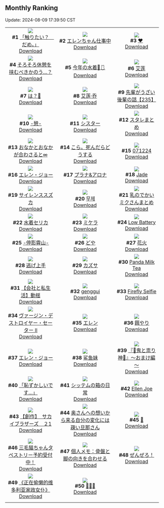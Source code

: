 ## Monthly Ranking
Update: 2024-08-09 17:39:50 CST

|      |      |      |
| :----: | :----: | :----: |
| ![](https://i.pixiv.re/c/240x480/img-master/img/2024/07/12/00/00/13/120445267_p0_master1200.jpg)<br>**#1** [「触りたい？　だめ。」](https://www.pixiv.net/artworks/120445267)<br>[Download](https://i.pixiv.re/img-original/img/2024/07/12/00/00/13/120445267_p0.jpg) | ![](https://i.pixiv.re/c/240x480/img-master/img/2024/07/13/00/00/21/120472631_p0_master1200.jpg)<br>**#2** [エレンちゃん仕事中](https://www.pixiv.net/artworks/120472631)<br>[Download](https://i.pixiv.re/img-original/img/2024/07/13/00/00/21/120472631_p0.jpg) | ![](https://i.pixiv.re/c/240x480/img-master/img/2024/07/12/00/00/20/120445305_p0_master1200.jpg)<br>**#3** [❤](https://www.pixiv.net/artworks/120445305)<br>[Download](https://i.pixiv.re/img-original/img/2024/07/12/00/00/20/120445305_p0.jpg) |
| ![](https://i.pixiv.re/c/240x480/img-master/img/2024/07/12/01/36/24/120447959_p0_master1200.jpg)<br>**#4** [そろそろ休憩を挟むべきかのう…？](https://www.pixiv.net/artworks/120447959)<br>[Download](https://i.pixiv.re/img-original/img/2024/07/12/01/36/24/120447959_p0.png) | ![](https://i.pixiv.re/c/240x480/img-master/img/2024/07/14/00/00/19/120503291_p0_master1200.jpg)<br>**#5** [今年の水着🌊🩱](https://www.pixiv.net/artworks/120503291)<br>[Download](https://i.pixiv.re/img-original/img/2024/07/14/00/00/19/120503291_p0.jpg) | ![](https://i.pixiv.re/c/240x480/img-master/img/2024/07/12/14/42/06/120457800_p0_master1200.jpg)<br>**#6** [艾莲](https://www.pixiv.net/artworks/120457800)<br>[Download](https://i.pixiv.re/img-original/img/2024/07/12/14/42/06/120457800_p0.jpg) |
| ![](https://i.pixiv.re/c/240x480/img-master/img/2024/07/12/00/00/20/120445302_p0_master1200.jpg)<br>**#7** [は？💢](https://www.pixiv.net/artworks/120445302)<br>[Download](https://i.pixiv.re/img-original/img/2024/07/12/00/00/20/120445302_p0.jpg) | ![](https://i.pixiv.re/c/240x480/img-master/img/2024/07/12/17/39/56/120460951_p0_master1200.jpg)<br>**#8** [艾莲·乔](https://www.pixiv.net/artworks/120460951)<br>[Download](https://i.pixiv.re/img-original/img/2024/07/12/17/39/56/120460951_p0.jpg) | ![](https://i.pixiv.re/c/240x480/img-master/img/2024/07/12/19/00/23/120463080_p0_master1200.jpg)<br>**#9** [先輩がうざい後輩の話【235】](https://www.pixiv.net/artworks/120463080)<br>[Download](https://i.pixiv.re/img-original/img/2024/07/12/19/00/23/120463080_p0.png) |
| ![](https://i.pixiv.re/c/240x480/img-master/img/2024/07/12/00/04/42/120445662_p0_master1200.jpg)<br>**#10** [-憩-](https://www.pixiv.net/artworks/120445662)<br>[Download](https://i.pixiv.re/img-original/img/2024/07/12/00/04/42/120445662_p0.jpg) | ![](https://i.pixiv.re/c/240x480/img-master/img/2024/07/12/21/05/14/120466875_p0_master1200.jpg)<br>**#11** [シスター](https://www.pixiv.net/artworks/120466875)<br>[Download](https://i.pixiv.re/img-original/img/2024/07/12/21/05/14/120466875_p0.jpg) | ![](https://i.pixiv.re/c/240x480/img-master/img/2024/07/12/22/26/46/120469568_p0_master1200.jpg)<br>**#12** [スタレまとめ](https://www.pixiv.net/artworks/120469568)<br>[Download](https://i.pixiv.re/img-original/img/2024/07/12/22/26/46/120469568_p0.jpg) |
| ![](https://i.pixiv.re/c/240x480/img-master/img/2024/07/10/01/16/39/120394168_p0_master1200.jpg)<br>**#13** [おなかとおなかが合わさると∞](https://www.pixiv.net/artworks/120394168)<br>[Download](https://i.pixiv.re/img-original/img/2024/07/10/01/16/39/120394168_p0.jpg) | ![](https://i.pixiv.re/c/240x480/img-master/img/2024/07/16/20/31/38/120413856_p0_master1200.jpg)<br>**#14** [こら。死んだらどうする](https://www.pixiv.net/artworks/120413856)<br>[Download](https://i.pixiv.re/img-original/img/2024/07/16/20/31/38/120413856_p0.jpg) | ![](https://i.pixiv.re/c/240x480/img-master/img/2024/07/12/11/04/39/120454708_p0_master1200.jpg)<br>**#15** [071224](https://www.pixiv.net/artworks/120454708)<br>[Download](https://i.pixiv.re/img-original/img/2024/07/12/11/04/39/120454708_p0.jpg) |
| ![](https://i.pixiv.re/c/240x480/img-master/img/2024/07/10/00/00/11/120391896_p0_master1200.jpg)<br>**#16** [エレン・ジョー](https://www.pixiv.net/artworks/120391896)<br>[Download](https://i.pixiv.re/img-original/img/2024/07/10/00/00/11/120391896_p0.png) | ![](https://i.pixiv.re/c/240x480/img-master/img/2024/07/11/00/29/00/120419737_p0_master1200.jpg)<br>**#17** [プラナ&アロナ](https://www.pixiv.net/artworks/120419737)<br>[Download](https://i.pixiv.re/img-original/img/2024/07/11/00/29/00/120419737_p0.jpg) | ![](https://i.pixiv.re/c/240x480/img-master/img/2024/07/12/08/42/22/120452963_p0_master1200.jpg)<br>**#18** [Jade](https://www.pixiv.net/artworks/120452963)<br>[Download](https://i.pixiv.re/img-original/img/2024/07/12/08/42/22/120452963_p0.jpg) |
| ![](https://i.pixiv.re/c/240x480/img-master/img/2024/07/12/19/34/50/120464068_p0_master1200.jpg)<br>**#19** [サイレンススズカ](https://www.pixiv.net/artworks/120464068)<br>[Download](https://i.pixiv.re/img-original/img/2024/07/12/19/34/50/120464068_p0.jpg) | ![](https://i.pixiv.re/c/240x480/img-master/img/2024/07/11/15/14/13/120431982_p0_master1200.jpg)<br>**#20** [무제](https://www.pixiv.net/artworks/120431982)<br>[Download](https://i.pixiv.re/img-original/img/2024/07/11/15/14/13/120431982_p0.png) | ![](https://i.pixiv.re/c/240x480/img-master/img/2024/07/13/19/00/19/120493635_p0_master1200.jpg)<br>**#21** [乳のでかいミクさんまとめ](https://www.pixiv.net/artworks/120493635)<br>[Download](https://i.pixiv.re/img-original/img/2024/07/13/19/00/19/120493635_p0.jpg) |
| ![](https://i.pixiv.re/c/240x480/img-master/img/2024/07/10/11/00/01/120401157_p0_master1200.jpg)<br>**#22** [水着セリカ](https://www.pixiv.net/artworks/120401157)<br>[Download](https://i.pixiv.re/img-original/img/2024/07/10/11/00/01/120401157_p0.png) | ![](https://i.pixiv.re/c/240x480/img-master/img/2024/07/12/15/09/20/120458260_p0_master1200.jpg)<br>**#23** [ミケラ](https://www.pixiv.net/artworks/120458260)<br>[Download](https://i.pixiv.re/img-original/img/2024/07/12/15/09/20/120458260_p0.jpg) | ![](https://i.pixiv.re/c/240x480/img-master/img/2024/07/12/11/20/43/120454914_p0_master1200.jpg)<br>**#24** [Low Battery](https://www.pixiv.net/artworks/120454914)<br>[Download](https://i.pixiv.re/img-original/img/2024/07/12/11/20/43/120454914_p0.png) |
| ![](https://i.pixiv.re/c/240x480/img-master/img/2024/07/11/00/01/02/120418757_p0_master1200.jpg)<br>**#25** [-停影霄山-](https://www.pixiv.net/artworks/120418757)<br>[Download](https://i.pixiv.re/img-original/img/2024/07/11/00/01/02/120418757_p0.jpg) | ![](https://i.pixiv.re/c/240x480/img-master/img/2024/07/10/12/52/22/120402903_p0_master1200.jpg)<br>**#26** [どや](https://www.pixiv.net/artworks/120402903)<br>[Download](https://i.pixiv.re/img-original/img/2024/07/10/12/52/22/120402903_p0.png) | ![](https://i.pixiv.re/c/240x480/img-master/img/2024/07/12/06/00/18/120451124_p0_master1200.jpg)<br>**#27** [花火](https://www.pixiv.net/artworks/120451124)<br>[Download](https://i.pixiv.re/img-original/img/2024/07/12/06/00/18/120451124_p0.png) |
| ![](https://i.pixiv.re/c/240x480/img-master/img/2024/07/12/22/08/44/120469010_p0_master1200.jpg)<br>**#28** [逃げ上手](https://www.pixiv.net/artworks/120469010)<br>[Download](https://i.pixiv.re/img-original/img/2024/07/12/22/08/44/120469010_p0.jpg) | ![](https://i.pixiv.re/c/240x480/img-master/img/2024/07/12/19/30/05/120463933_p0_master1200.jpg)<br>**#29** [カズサ](https://www.pixiv.net/artworks/120463933)<br>[Download](https://i.pixiv.re/img-original/img/2024/07/12/19/30/05/120463933_p0.jpg) | ![](https://i.pixiv.re/c/240x480/img-master/img/2024/07/10/00/00/22/120391940_p0_master1200.jpg)<br>**#30** [Panda Milk Tea](https://www.pixiv.net/artworks/120391940)<br>[Download](https://i.pixiv.re/img-original/img/2024/07/10/00/00/22/120391940_p0.jpg) |
| ![](https://i.pixiv.re/c/240x480/img-master/img/2024/07/12/12/00/16/120455449_p0_master1200.jpg)<br>**#31** [【会社と私生活】動揺](https://www.pixiv.net/artworks/120455449)<br>[Download](https://i.pixiv.re/img-original/img/2024/07/12/12/00/16/120455449_p0.jpg) | ![](https://i.pixiv.re/c/240x480/img-master/img/2024/07/10/12/51/25/120402888_p0_master1200.jpg)<br>**#32** [genggui](https://www.pixiv.net/artworks/120402888)<br>[Download](https://i.pixiv.re/img-original/img/2024/07/10/12/51/25/120402888_p0.jpg) | ![](https://i.pixiv.re/c/240x480/img-master/img/2024/07/12/09/27/28/120453500_p0_master1200.jpg)<br>**#33** [Firefly Selfie](https://www.pixiv.net/artworks/120453500)<br>[Download](https://i.pixiv.re/img-original/img/2024/07/12/09/27/28/120453500_p0.jpg) |
| ![](https://i.pixiv.re/c/240x480/img-master/img/2024/07/10/14/14/23/120404107_p0_master1200.jpg)<br>**#34** [ヴァージン・デストロイヤー・セーター II](https://www.pixiv.net/artworks/120404107)<br>[Download](https://i.pixiv.re/img-original/img/2024/07/10/14/14/23/120404107_p0.jpg) | ![](https://i.pixiv.re/c/240x480/img-master/img/2024/07/12/22/55/20/120470461_p0_master1200.jpg)<br>**#35** [エレン](https://www.pixiv.net/artworks/120470461)<br>[Download](https://i.pixiv.re/img-original/img/2024/07/12/22/55/20/120470461_p0.png) | ![](https://i.pixiv.re/c/240x480/img-master/img/2024/07/12/19/22/49/120463740_p0_master1200.jpg)<br>**#36** [餌やり](https://www.pixiv.net/artworks/120463740)<br>[Download](https://i.pixiv.re/img-original/img/2024/07/12/19/22/49/120463740_p0.png) |
| ![](https://i.pixiv.re/c/240x480/img-master/img/2024/07/10/00/00/17/120391920_p0_master1200.jpg)<br>**#37** [エレン・ジョー](https://www.pixiv.net/artworks/120391920)<br>[Download](https://i.pixiv.re/img-original/img/2024/07/10/00/00/17/120391920_p0.jpg) | ![](https://i.pixiv.re/c/240x480/img-master/img/2024/07/10/00/21/14/120392813_p0_master1200.jpg)<br>**#38** [鲨鱼妹](https://www.pixiv.net/artworks/120392813)<br>[Download](https://i.pixiv.re/img-original/img/2024/07/10/00/21/14/120392813_p0.jpg) | ![](https://i.pixiv.re/c/240x480/img-master/img/2024/07/12/21/42/44/120468116_p0_master1200.jpg)<br>**#39** [『👹鬼と祟り神🐉』～おまけ編～](https://www.pixiv.net/artworks/120468116)<br>[Download](https://i.pixiv.re/img-original/img/2024/07/12/21/42/44/120468116_p0.png) |
| ![](https://i.pixiv.re/c/240x480/img-master/img/2024/07/12/14/25/51/120457590_p0_master1200.jpg)<br>**#40** [「恥ずかしいです…」](https://www.pixiv.net/artworks/120457590)<br>[Download](https://i.pixiv.re/img-original/img/2024/07/12/14/25/51/120457590_p0.jpg) | ![](https://i.pixiv.re/c/240x480/img-master/img/2024/07/12/00/06/07/120445714_p0_master1200.jpg)<br>**#41** [シッテムの箱の日常](https://www.pixiv.net/artworks/120445714)<br>[Download](https://i.pixiv.re/img-original/img/2024/07/12/00/06/07/120445714_p0.jpg) | ![](https://i.pixiv.re/c/240x480/img-master/img/2024/07/11/14/25/23/120431266_p0_master1200.jpg)<br>**#42** [Ellen Joe](https://www.pixiv.net/artworks/120431266)<br>[Download](https://i.pixiv.re/img-original/img/2024/07/11/14/25/23/120431266_p0.png) |
| ![](https://i.pixiv.re/c/240x480/img-master/img/2024/07/12/00/21/56/120446225_p0_master1200.jpg)<br>**#43** [【創作】　サカイブラザーズ　２1](https://www.pixiv.net/artworks/120446225)<br>[Download](https://i.pixiv.re/img-original/img/2024/07/12/00/21/56/120446225_p0.jpg) | ![](https://i.pixiv.re/c/240x480/img-master/img/2024/07/12/00/08/57/120445823_p0_master1200.jpg)<br>**#44** [奥さんへの想いから来る自分の変化には疎い旦那さん](https://www.pixiv.net/artworks/120445823)<br>[Download](https://i.pixiv.re/img-original/img/2024/07/12/00/08/57/120445823_p0.jpg) | ![](https://i.pixiv.re/c/240x480/img-master/img/2024/07/11/20/14/14/120438243_p0_master1200.jpg)<br>**#45** [🖤](https://www.pixiv.net/artworks/120438243)<br>[Download](https://i.pixiv.re/img-original/img/2024/07/11/20/14/14/120438243_p0.jpg) |
| ![](https://i.pixiv.re/c/240x480/img-master/img/2024/07/12/17/54/28/120461274_p0_master1200.jpg)<br>**#46** [三毛猫ちゃんタペストリー予約受付中！](https://www.pixiv.net/artworks/120461274)<br>[Download](https://i.pixiv.re/img-original/img/2024/07/12/17/54/28/120461274_p0.png) | ![](https://i.pixiv.re/c/240x480/img-master/img/2024/07/11/06/00/07/120424555_p0_master1200.jpg)<br>**#47** [個人メモ：骨盤と脚の向きを合わせる](https://www.pixiv.net/artworks/120424555)<br>[Download](https://i.pixiv.re/img-original/img/2024/07/11/06/00/07/120424555_p0.jpg) | ![](https://i.pixiv.re/c/240x480/img-master/img/2024/07/12/18/46/28/120462697_p0_master1200.jpg)<br>**#48** [ぜんぜろ！](https://www.pixiv.net/artworks/120462697)<br>[Download](https://i.pixiv.re/img-original/img/2024/07/12/18/46/28/120462697_p0.jpg) |
| ![](https://i.pixiv.re/c/240x480/img-master/img/2024/07/14/13/48/40/120517530_p0_master1200.jpg)<br>**#49** [《正在偷懒的维多利亚家政女仆》](https://www.pixiv.net/artworks/120517530)<br>[Download](https://i.pixiv.re/img-original/img/2024/07/14/13/48/40/120517530_p0.jpg) | ![](https://i.pixiv.re/c/240x480/img-master/img/2024/07/11/18/21/29/120435428_p0_master1200.jpg)<br>**#50** [🐷🐷🐷](https://www.pixiv.net/artworks/120435428)<br>[Download](https://i.pixiv.re/img-original/img/2024/07/11/18/21/29/120435428_p0.jpg) |
|      |
